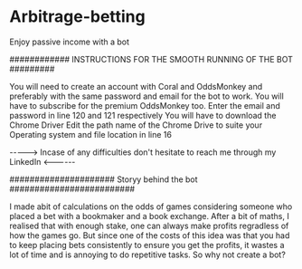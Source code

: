 # Arbitrage-betting
Enjoy passive income with a bot

############ INSTRUCTIONS FOR THE SMOOTH RUNNING OF THE BOT #########

You will need to create an account with Coral and OddsMonkey and preferably with the same password and email for the bot to work.
You will have to subscribe for the premium OddsMonkey too.
Enter the email and password in line 120 and 121 respectively
You will have to download the Chrome Driver
Edit the path name of the Chrome Drive to suite your Operating system and file location in line 16

-----> Incase of any difficulties don't hesitate to reach me through my LinkedIn <------

##################### Storyy behind the bot #########################

I made abit of calculations on the odds of games considering someone who placed a bet with a bookmaker and a book exchange.
After a bit of maths, I realised that with enough stake, one can always make profits regradless of how the games go.
But since one of the costs of this idea was that you had to keep placing bets consistently to ensure you get the profits, it wastes a lot of time and is annoying to do repetitive tasks.
So why not create a bot?

